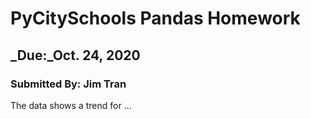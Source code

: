 # PyCitySchools Pandas Homework
## _Due:_Oct. 24, 2020
### Submitted By: Jim Tran

The data shows a trend for ...
